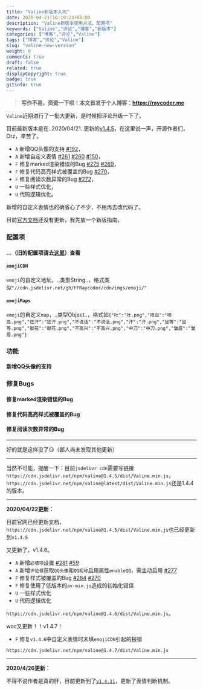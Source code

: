 ```yaml
---
title: "Valine新版本入坑"
date: 2020-04-21T16:10:23+08:00
description: "Valine新版本使用方法、配置项"
keywords: ["Valine","评论","博客","新版本"]
categories: ["博客","评论","Valine"]
tags: ["博客","评论","Valine"]
slug: "valine-new-version"
weight: 0
comments: true
draft: false
related: true
displayCopyright: true
badge: true
gitinfo: true
---
```


> **写作不易，资瓷一下呗！本文首发于个人博客：<https://raycoder.me>**
>

`Valine`近期进行了一批大更新，是时候把评论升级一下了。

<!--more-->

目前最新版本是在..2020/04/21..更新的[v1.4.5](https://github.com/xCss/Valine/releases/tag/v1.4.5)，在这里说一声，开源作者们，Orz，辛苦了。

- `A` 新增QQ头像的支持 [#192](https://github.com/xCss/Valine/issues/192)，
- `A` 新增自定义表情 [#261](https://github.com/xCss/Valine/issues/261) [#260](https://github.com/xCss/Valine/issues/260) [#150](https://github.com/xCss/Valine/issues/150)，
- `F` 修复marked渲染错误的Bug [#275](https://github.com/xCss/Valine/issues/275) [#269](https://github.com/xCss/Valine/issues/269)，
- `F` 修复代码高亮样式被覆盖的Bug [#270](https://github.com/xCss/Valine/issues/270)，
- `F` 修复阅读次数异常的Bug [#272](https://github.com/xCss/Valine/issues/272)，
- `U` 一些样式优化，
- `U` 代码逻辑优化。

新增的自定义表情也的确省心了不少，不用再去改代码了。

目前[官方文档](https://valine.js.org)还没有更新，我先放一个新版指南。

### 配置项

#### ...（旧的配置项请去[这里](https://valine.js.org/configuration.html)）查看

#### `emojiCDN`

`emoji`的自定义地址，..类型String..，格式类似`"//cdn.jsdelivr.net/gh/FFRaycoder/cdn/imgs/emoji/"`

#### `emojiMaps`

`emoji`的自定义`map`，..类型Object..，格式如`{"吐":"吐.png","喷血":"喷血.png","狂汗":"狂汗.png","不说话":"不说话.png","汗":"汗.png","坐等":"坐等.png","献花":"献花.png","不高兴":"不高兴.png","中刀":"中刀.png","皱眉":"皱眉.png"}`

### 功能

#### 新增QQ头像的支持

### 修复Bugs

#### 修复marked渲染错误的Bug

#### 修复代码高亮样式被覆盖的Bug

#### 修复阅读次数异常的Bug

---

好的就是这样没了:smirk:（鄙人尚未发现其他更新）

---

当然不可能，提醒一下：目前`jsdelivr cdn`需要写链接`https://cdn.jsdelivr.net/npm/valine@1.4.5/dist/Valine.min.js`，`https://cdn.jsdelivr.net/npm/valine@latest/dist/Valine.min.js`还是1.4.4的版本。

---

**2020/04/22更新：**

目前官网已经更新文档，`https://cdn.jsdelivr.net/npm/valine@1.4.5/dist/Valine.min.js`也已经更新到`v1.4.5`

又更新了，v1.4.6。

- `A` 新增`必填项`设置 [#281](https://github.com/xCss/Valine/pull/281) [#59](https://github.com/xCss/Valine/issues/59)
- `A` 新增`评论框`获取`QQ头像`和`QQ昵称`启用属性`enableQQ`，需主动启用 [#277](https://github.com/xCss/Valine/issues/277)
- `F` 修复样式被覆盖的Bug [#284](https://github.com/xCss/Valine/issues/284) [#270](https://github.com/xCss/Valine/issues/270)
- `F` 修复使用了低版本的`av-min.js`造成的初始化错误
- `U` 一些样式优化
- `U` 代码逻辑优化

`https://cdn.jsdelivr.net/npm/valine@1.4.6/dist/Valine.min.js`。

woc又更新！！v1.4.7！

- `F` 修复`v1.4.6`中自定义表情时未填`emojiCDN`引起的报错

`https://cdn.jsdelivr.net/npm/valine@1.4.7/dist/Valine.min.js`

---

**2020/4/26更新：**

不得不说作者是真的肝，目前更新到了[`v1.4.11`](https://github.com/xCss/Valine/releases/tag/v1.4.11)，更新了表情判断机制。